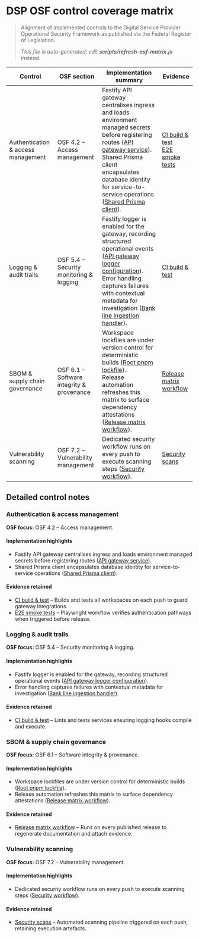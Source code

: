# DSP OSF control coverage matrix

> Alignment of implemented controls to the Digital Service Provider Operational Security Framework as published via the Federal Register of Legislation.
>
> _This file is auto-generated; edit **scripts/refresh-osf-matrix.js** instead._

| Control | OSF section | Implementation summary | Evidence |
| --- | --- | --- | --- |
| Authentication & access management | OSF 4.2 – Access management | Fastify API gateway centralises ingress and loads environment managed secrets before registering routes ([API gateway service](../../services/api-gateway/src/index.ts)).<br />Shared Prisma client encapsulates database identity for service-to-service operations ([Shared Prisma client](../../shared/src/db.ts)). | [CI build & test](https://github.com/apgms/apgms-birchal/actions/workflows/ci.yml)<br />[E2E smoke tests](https://github.com/apgms/apgms-birchal/actions/workflows/e2e.yml) |
| Logging & audit trails | OSF 5.4 – Security monitoring & logging | Fastify logger is enabled for the gateway, recording structured operational events ([API gateway logger configuration](../../services/api-gateway/src/index.ts)).<br />Error handling captures failures with contextual metadata for investigation ([Bank line ingestion handler](../../services/api-gateway/src/index.ts)). | [CI build & test](https://github.com/apgms/apgms-birchal/actions/workflows/ci.yml) |
| SBOM & supply chain governance | OSF 6.1 – Software integrity & provenance | Workspace lockfiles are under version control for deterministic builds ([Root pnpm lockfile](../../pnpm-lock.yaml)).<br />Release automation refreshes this matrix to surface dependency attestations ([Release matrix workflow](../../.github/workflows/release-matrix.yml)). | [Release matrix workflow](https://github.com/apgms/apgms-birchal/actions/workflows/release-matrix.yml) |
| Vulnerability scanning | OSF 7.2 – Vulnerability management | Dedicated security workflow runs on every push to execute scanning steps ([Security workflow](../../.github/workflows/security.yml)). | [Security scans](https://github.com/apgms/apgms-birchal/actions/workflows/security.yml) |

## Detailed control notes

### Authentication & access management

**OSF focus:** OSF 4.2 – Access management.

#### Implementation highlights

- Fastify API gateway centralises ingress and loads environment managed secrets before registering routes ([API gateway service](../../services/api-gateway/src/index.ts)).
- Shared Prisma client encapsulates database identity for service-to-service operations ([Shared Prisma client](../../shared/src/db.ts)).

#### Evidence retained

- [CI build & test](https://github.com/apgms/apgms-birchal/actions/workflows/ci.yml) – Builds and tests all workspaces on each push to guard gateway integrations.
- [E2E smoke tests](https://github.com/apgms/apgms-birchal/actions/workflows/e2e.yml) – Playwright workflow verifies authentication pathways when triggered before release.

### Logging & audit trails

**OSF focus:** OSF 5.4 – Security monitoring & logging.

#### Implementation highlights

- Fastify logger is enabled for the gateway, recording structured operational events ([API gateway logger configuration](../../services/api-gateway/src/index.ts)).
- Error handling captures failures with contextual metadata for investigation ([Bank line ingestion handler](../../services/api-gateway/src/index.ts)).

#### Evidence retained

- [CI build & test](https://github.com/apgms/apgms-birchal/actions/workflows/ci.yml) – Lints and tests services ensuring logging hooks compile and execute.

### SBOM & supply chain governance

**OSF focus:** OSF 6.1 – Software integrity & provenance.

#### Implementation highlights

- Workspace lockfiles are under version control for deterministic builds ([Root pnpm lockfile](../../pnpm-lock.yaml)).
- Release automation refreshes this matrix to surface dependency attestations ([Release matrix workflow](../../.github/workflows/release-matrix.yml)).

#### Evidence retained

- [Release matrix workflow](https://github.com/apgms/apgms-birchal/actions/workflows/release-matrix.yml) – Runs on every published release to regenerate documentation and attach evidence.

### Vulnerability scanning

**OSF focus:** OSF 7.2 – Vulnerability management.

#### Implementation highlights

- Dedicated security workflow runs on every push to execute scanning steps ([Security workflow](../../.github/workflows/security.yml)).

#### Evidence retained

- [Security scans](https://github.com/apgms/apgms-birchal/actions/workflows/security.yml) – Automated scanning pipeline triggered on each push, retaining execution artefacts.
